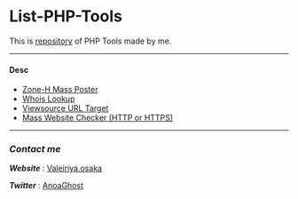 # List-PHP-Tools
This is [repository](./) of PHP Tools made by me.

***
#### Desc

- [Zone-H Mass Poster](./zone-h.php)
- [Whois Lookup](./whois.php)
- [Viewsource URL Target](./view-source.php)
- [Mass Website Checker (HTTP or HTTPS)](./mass-website-checker.php)

***

### ***Contact me***
***Website*** : [Valeiriya.osaka](https://github.valeiriya.osaka/)

***Twitter*** : [AnoaGhost](https://twitter.com/AnoaGhost)
###

